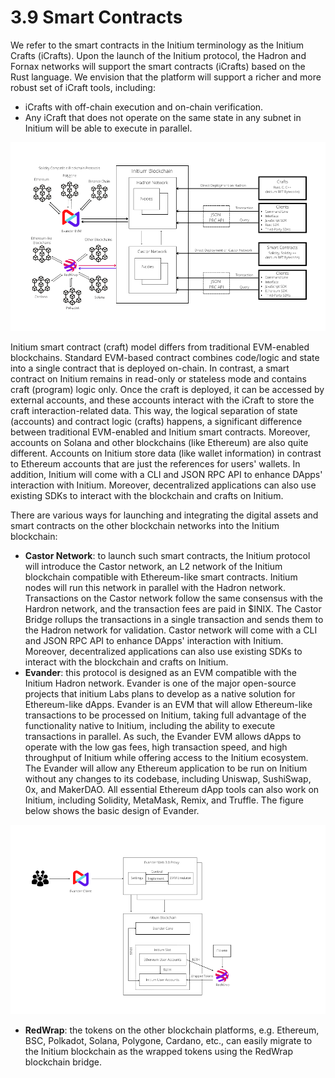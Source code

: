 # 3.9 Smart Contracts



We refer to the smart contracts in the Initium terminology as the Initium Crafts (iCrafts). Upon the launch of the Initium protocol, the Hadron and Fornax networks will support the smart contracts (iCrafts) based on the Rust language. We envision that the platform will support a richer and more robust set of iCraft tools, including:

* iCrafts with off-chain execution and on-chain verification.
* Any iCraft that does not operate on the same state in any subnet in Initium will be able to execute in parallel.

![Fig. 4. Deployement of iCrafts and Integrations with Initium Blockcgain. ](../.gitbook/assets/INITIUM-CRAFTS.png)

Initium smart contract (craft) model differs from traditional EVM-enabled blockchains. Standard EVM-based contract combines code/logic and state into a single contract that is deployed on-chain. In contrast, a smart contract on Initium remains in read-only or stateless mode and contains craft (program) logic only. Once the craft is deployed, it can be accessed by external accounts, and these accounts interact with the iCraft to store the craft interaction-related data. This way, the logical separation of state (accounts) and contract logic (crafts) happens, a significant difference between traditional EVM-enabled and Initium smart contracts. Moreover, accounts on Solana and other blockchains (like Ethereum) are also quite different. Accounts on Initium store data (like wallet information) in contrast to Ethereum accounts that are just the references for users' wallets. In addition, Initium will come with a CLI and JSON RPC API to enhance DApps' interaction with Initium. Moreover, decentralized applications can also use existing SDKs to interact with the blockchain and crafts on Initium.

There are various ways for launching and integrating the digital assets and smart contracts on the other blockchain networks into the Initium blockchain:

* **Castor Network**: to launch such smart contracts, the Initium protocol will introduce the Castor network, an L2 network of the Initium blockchain compatible with Ethereum-like smart contracts. Initium nodes will run this network in parallel with the Hadron network. Transactions on the Castor network follow the same consensus with the Hardron network, and the transaction fees are paid in $INIX. The Castor Bridge rollups the transactions in a single transaction and sends them to the Hadron network for validation. Castor network will come with a CLI and JSON RPC API to enhance DApps' interaction with Initium. Moreover, decentralized applications can also use existing SDKs to interact with the blockchain and crafts on Initium.
* **Evander**: this protocol is designed as an EVM compatible with the Initium Hadron network. Evander is one of the major open-source projects that initium Labs plans to develop as a native solution for Ethereum-like dApps. Evander is an EVM that will allow Ethereum-like transactions to be processed on Initium, taking full advantage of the functionality native to Initium, including the ability to execute transactions in parallel. As such, the Evander EVM allows dApps to operate with the low gas fees, high transaction speed, and high throughput of Initium while offering access to the Initium ecosystem. The Evander will allow any Ethereum application to be run on Initium without any changes to its codebase, including Uniswap, SushiSwap, 0x, and MakerDAO. All essential Ethereum dApp tools can also work on Initium, including Solidity, MetaMask, Remix, and Truffle. The figure below shows the basic design of Evander.

![Fig. 5. Evander EVM. ](../.gitbook/assets/EVANDER.png)

* **RedWrap**: the tokens on the other blockchain platforms, e.g. Ethereum, BSC, Polkadot, Solana, Polygone, Cardano, etc., can easily migrate to the Initium blockchain as the wrapped tokens using the RedWrap blockchain bridge.&#x20;
